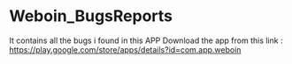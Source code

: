 # Weboin_BugsReports
It contains all the bugs i found in this APP
Download the app from this link :
https://play.google.com/store/apps/details?id=com.app.weboin
